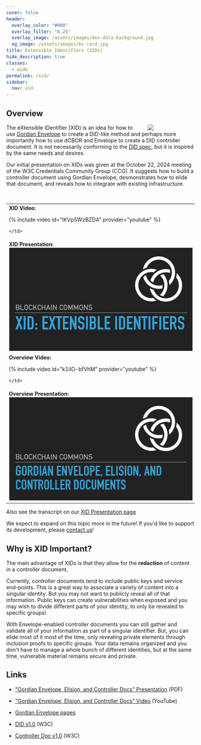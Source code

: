 ```yaml
---
cover: false
header:
  overlay_color: "#000"
  overlay_filter: "0.25"
  overlay_image: /assets/images/dev-data-background.jpg
  og_image: /assets/images/bc-card.jpg
title: Extensible Identifiers (XIDs)
hide_description: true
classes:
  - wide
permalink: /xid/
sidebar:
  nav: xid
---
```


## Overview

<a href="/core-stack/"><img src="https://developer.blockchaincommons.com/assets/images/bc-stack-core-id.png" style="float: right; margin-left: 20px;" width="25%"></a>

The eXtensible IDentifier (XID) is an idea for how to use [Gordian Envelope](/envelope/) to create a DID-like method and perhaps more importantly how to use dCBOR and Envelope to create a DID controller document. It is not necessarily conforming to the [DID spec](https://www.w3.org/TR/did-core/), but it is inspired by the same needs and desires.

Our initial presentation on XIDs was given at the October 22, 2024 meeting of the W3C Credentials Community Group (CCG). It suggests how to build a controller document using Gordian Envelope, desmonstrates how to elide that document, and reveals how to integrate with existing infrastructure.

<br clear=all>

<table width="100%">
  <tr>
    <td width="45%">
      <b>XID Video:</b>

{% include video id="lKVp5WzBZD4" provider="youtube" %}

    </td>
  </tr>
  <tr>
    <td width="45%">
      <b>XID Presentation:</b>
        <a href="https://developer.blockchaincommons.com/assets/pdfs/xids.pdf"><img src="/assets/pdfs/xids.jpg" style="border: solid 1px white;"></a>
    </td>
  </tr>
  <tr>
    <td width="45%">
      <b>Overview Video:</b>

{% include video id="k1iIO-bfVhM" provider="youtube" %}

    </td>
  </tr>
  <tr>
    <td width="45%">
      <b>Overview Presentation:</b>
        <a href="/assets/pdfs/xid-intro.pdf"><img src="/assets/pdfs/xid-intro.jpg" style="border: solid 1px white;"></a>
    </td>
  </tr>
</table>

Also see the transcript on our [XID Presentation page](/xid/presentation/)

We expect to expand on this topic more in the future! If you'd like to support its development, please <a href="mailto:team@blockchaincommons.com">contact us</a>!

## Why is XID Important?

The main advantage of XIDs is that they allow for the **redaction** of content in a controller document. 

Currently, controller documents tend to include public keys and service end-points. This is a great way to associate a variety of content into a singular identity. But you may not want to publicly reveal all of that information. Public keys can create vulnerabilities when exposed and you may wish to divide different parts of your identity, to only be revealed to specific groups!

With Envelope-enabled controller documents you can still gather and validate all of your information as part of a singular identifier. But, you can elide most of it most of the time, only revealing private elements through inclusion proofs to specific groups. Your data remains organized and you don't have to manage a whole bunch of different identities, but at the same time, vulnerable material remains secure and private.

## Links

* ["Gordian Envelope, Elision, and Controller Docs" Presentation](/assets/pdfs/xid-intro.pdf) (PDF)
* ["Gordian Envelope, Elision, and Controller Docs" Video](https://www.youtube.com/watch?v=k1iIO-bfVhM) (YouTube)
* [Gordian Envelope pages](/envelope/)

* [DID v1.0](https://www.w3.org/TR/did-core/) (W3C) 
* [Controller Doc v1.0](https://www.w3.org/TR/controller-document/) (W3C)

